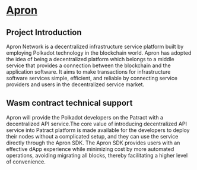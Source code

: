# [Apron](https://apron.network)

## Project Introduction

Apron Network is a decentralized infrastructure service platform built by employing Polkadot technology in the blockchain world. Apron has adopted the idea of being a decentralized platform which belongs to a middle service that provides a connection between the blockchain and the application software. It aims to make transactions for infrastructure software services simple, efficient, and reliable by connecting service providers and users in the decentralized service market.

## Wasm contract technical support

Apron will provide the Polkadot developers on the Patract with a decentralized API service.The core value of introducing decentralized API service into Patract platform is made available for the developers to deploy their nodes without a complicated setup, and they can use the service directly through the Apron SDK. The Apron SDK provides users with an effective dApp experience while minimizing cost by more automated operations, avoiding migrating all blocks, thereby facilitating a higher level of convenience.


